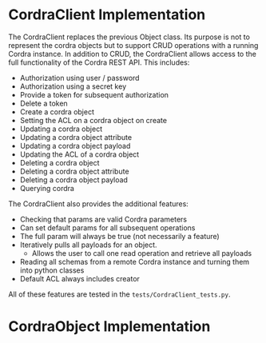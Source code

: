 # CordraClient Implementation
The CordraClient replaces the previous Object class. Its purpose is not to represent the cordra objects but to support CRUD operations with a running Cordra instance. In addition to CRUD, the CordraClient allows access to the full functionality of the Cordra REST API. This includes:

* Authorization using user / password
* Authorization using a secret key
* Provide a token for subsequent authorization
* Delete a token
* Create a cordra object
* Setting the ACL on a cordra object on create
* Updating a cordra object
* Updating a cordra object attribute
* Updating a cordra object payload
* Updating the ACL of a cordra object
* Deleting a cordra object
* Deleting a cordra object attribute
* Deleting a cordra object payload
* Querying cordra

The CordraClient also provides the additional features:
* Checking that params are valid Cordra parameters
* Can set default params for all subsequent operations
* The full param will always be true (not necessarily a feature)
* Iteratively pulls all payloads for an object. 
    * Allows the user to call one read operation and retrieve all payloads
* Reading all schemas from a remote Cordra instance and turning them into python classes
* Default ACL always includes creator

All of these features are tested in the `tests/CordraClient_tests.py`.

# CordraObject Implementation
